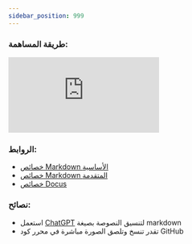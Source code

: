 ```yaml
---
sidebar_position: 999
---
```


### طريقة المساهمة:

<iframe className="w-full aspect-video" src="https://www.youtube.com/embed/1SagRax3y9Q?si=L38C9gq1hm6-1hx-" title="YouTube video player" frameBorder="0" allow="accelerometer; autoplay; clipboard-write; encrypted-media; gyroscope; picture-in-picture; web-share" referrerPolicy="strict-origin-when-cross-origin" allowFullScreen></iframe>

### الروابط:

- [خصائص Markdown الأساسية](https://www.markdownguide.org/basic-syntax/)
- [خصائص Markdown المتقدمة](https://www.markdownguide.org/extended-syntax/)
- [خصائص Docus](https://docusaurus.io/docs/markdown-features)

### نصائح:

- استعمل [ChatGPT](https://chatgpt.com) لتنسيق النصوصة بصيغة markdown
- تقدر تنسخ وتلصق الصورة مباشرة في محرر كود GitHub
